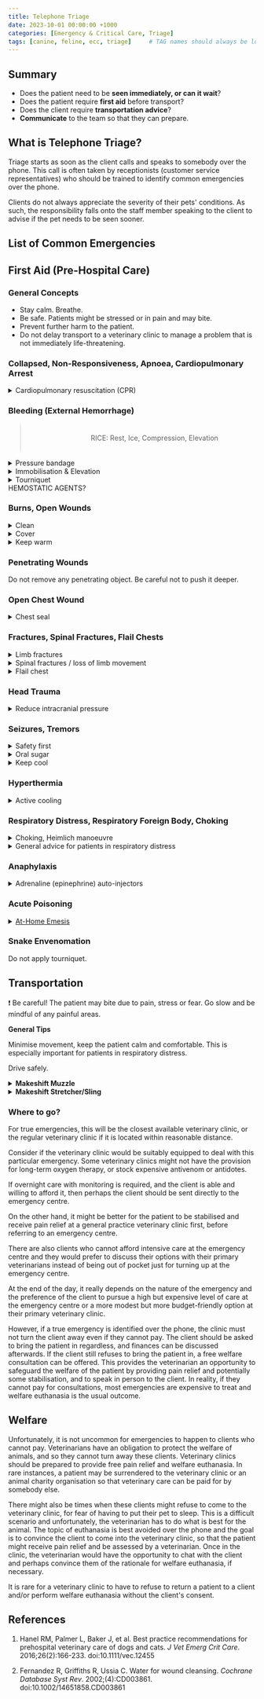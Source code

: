 ```yaml
---
title: Telephone Triage
date: 2023-10-01 00:00:00 +1000
categories: [Emergency & Critical Care, Triage]
tags: [canine, feline, ecc, triage]     # TAG names should always be lowercase
---
```

<!-- Summary -->

## Summary
<ul>
  <li>Does the patient need to be <b>seen immediately, or can it wait</b>?</li>
  <li>Does the patient require <b>first aid</b> before transport?</li>
  <li>Does the client require <b>transportation advice</b>?</li>
  <li><b>Communicate</b> to the team so that they can prepare.</li>
</ul>

<!-- What is Phone Triage? -->

## What is Telephone Triage?

Triage starts as soon as the client calls and speaks to somebody over the phone. This call is often taken by receptionists (customer service representatives) who should be trained to identify common emergencies over the phone.

Clients do not always appreciate the severity of their pets' conditions. As such, the responsibility falls onto the staff member speaking to the client to advise if the pet needs to be seen sooner.

<!-- List of Common Emergencies -->

## List of Common Emergencies

<!-- ADD TABLE WITH QUESTIONS HERE -->

## 

<!-- First Aid -->

## First Aid (Pre-Hospital Care)

### General Concepts
<ul>
  <li>Stay calm. Breathe.</li>
  <li>Be safe. Patients might be stressed or in pain and may bite.</li>
  <li>Prevent further harm to the patient.</li>
  <li>Do not delay transport to a veterinary clinic to manage a problem that is not immediately life-threatening.</li>
</ul>

<!-- First Aid: CPR -->

### Collapsed, Non-Responsiveness, Apnoea, Cardiopulmonary Arrest
<details>
  <summary>Cardiopulmonary resuscitation (CPR)</summary>
  <ul>
    <li>
    <details>
      <summary>Chest compressions.</summary>
      <ul>
        <li><b>Most dogs (≥ 7kg):</b> Lie the patient on the side. Push firmly on the highest point of the chest. Depress the chest by 1/3 to 1/2. </li>
        <li><b>Cats and small dogs (< 7kg):</b> Use one hand to squeeze directly over the heart, just behind the point of the elbow. Squeeze firmly.</li>
        <li>100-120 compressions per minute, or to the beat of 'Stayin' Alive' by the Bee Gees. Count out the compressions over the phone to help.</li>
      </ul>
    </details>
    </li>
    <li>
    <details>
      <summary>'Mouth-to-snout' breaths.</summary>
      <ul>
        <li>Extend the neck.</li>
        <li>Close the mouth.</li>
        <li>Blow into the nostrils.</li>
        <li>Breaths should be given every 6 seconds (~ 10 brpm).</li>
        <li>If there is only one person performing CPR, 2 quick breaths should be given after every 15 chest compressions.</li>
      </ul>
    </details>
    </li>
    <li>
    <details>
      <summary>Single person CPR</summary>
      <ul>
        <li>Give 2 <i>quick breaths</i> after every 30 chest compressions (~15 seconds).</li>
        <li>Continue this <b>30 compressions :  2 breaths</b> cycle without interruption for 2 minutes, then assess the patient (<5 seconds).</li>
      </ul>
    </details>
    </li>
    <li>
    <details>
      <summary>Multiple persons CPR</summary>
      <ul>
        <li>Give chest compressions and breaths at the same time.</li>
        <li>Continue for 2 minutes, then assess the patient.</li>
        <li>Rotate the person performing chest compressions after every 1-2 cycles.</li>
      </ul>
    </details>
    </li>
    <li>
    <details>
      <summary>When to stop CPR</summary>
      <ul>
        <li>The patient <b>moves</b> or <b>takes a breath</b>.</li>
        <li>A <b>beating heart</b> is felt (ideally a pulse can also be identified)</li>
        <li>Being dead prior to starting CPR and/or CPR without return to spontaneous circulation (ROSC) for > 4 minutes carries a guarded prognosis.<br>It is reasonable to call off CPR after <b>10-15 minutes (~4-6 rounds of CPR)</b>.</li>
        <li>At some point, it would be unreasonable to continue CPR e.g. 1 hour.</li>
      </ul>
    </details>
    </li>
    <li>
    <details>
      <summary>Outcomes</summary>
      <ul>
        <li><b>Successful CPR:</b> Transport the patient to a veterinary clinic ASAP, as reoccurrence of arrest is very likely.</li>
        <li>
          <b>Unsuccessful CPR:</b> Decide whether or not to continue. If so, continue CPR enroute to a veterinary clinic. The clients need to be aware of:
          <ul>
            <li>The <b>guarded prognosis</b> even if the patient was brought into a veterinary clinic.</li>
            <li>The <b>prolonged hospital stay</b> required after a cardiopulmonary arrest event. This will be <b>very expensive</b>.</li>
          </ul>
        </li>
      </ul>
    </details>
    </li>
  </ul>
</details>

<!-- First Aid: Bleeding -->

### Bleeding (External Hemorrhage)

<blockquote style="width:100%;padding:20px;text-align:center;">
RICE: Rest, Ice, Compression, Elevation
</blockquote>

<details>
  <summary>Pressure bandage</summary>
  <ul>
    <li>Apply <b><i>firm</i> pressure</b> over the source of bleeding using a bandaging material or a clean cloth.</li>
    <li>
      Wrap the dressing <b>around the limb or body</b> firmly.
      <ul>
        <li>A <u>circumferential</u> pressure bandage is ideal, as non-circumferential dressings do not provide sufficient pressure.</li>
        <li>Do not be afraid of wrapping too tightly.</li>
      </ul>
    </li>
    <li>If <b>strikethrough</b> occurs, do <i>not</i> remove the first dressing. Simply apply more dressing over the first with more pressure.</li>
    <li>
      <b>Penetrating wounds</b>
      <ul>
        <li>Do not remove penetrating object.</li>
        <li>Pack dressing around the penetrating object to create a bulk dressing.</li>
        <li>Be careful not to push the object deeper.</li>
      </ul>
    </li>
  </ul>
</details>

<details>
  <summary>Immobilisation & Elevation</summary>
  <ul>
    <li><b>Restrict movement.</b> Carry patient if possible.</li>
    <li>
      <i>For bleeding from the extremities:</i>
      <ul>
        <li>A temporary splint/cast can be fashioned out of a rolled newspaper/towel to restrict movement.</li>
        <li>Elevate the wound (above the heart) by 15-30°.</li>
      </ul>
    </li>
  </ul>
</details>

<details>
  <summary>Tourniquet</summary>
  <ul>
    <li>Not recommended. Too dangerous as it can potentially cut off blood supply.</li>
    <li>
      Only use a tourniquet as a last resort if:
      <ul>
        <li>Hemorrhage is severe and life-threatening, e.g. arterial bleeding, and;</li>
        <li>Other attempts at hemostasis have failed, and;</li>
        <li>Recognising that the limb or tail might require amputation.</li>
      </ul>
    </li>
    <li>
      <details>
        <summary>How to apply a tourniquet.</summary>
        <ul>
          <li>Use a wide (2-inch or more) piece of cloth and wrap it around the limb twice and tie it into a knot.</li>
          <li>Tie a short stick or similar object into the knot as well. Twist the stick to tighten the tourniquet until the bleeding stops.</li>
          <li>Secure the stick in place with another piece of cloth and write down the time it was applied.</li>
          <li>Loosen the tourniquet every 20 minutes for 15 to 20 seconds.</li>
        </ul>
      </details>
    </li>
  </ul>
</details>
HEMOSTATIC AGENTS?

<!-- Burns / Large Open Wounds -->

### Burns, Open Wounds

<details>
  <summary>Clean</summary>
  <ul>
    <li>
      Irrigate the wound with copious amounts of cool tap water.
      <ul>
        <li>For <b>minor superficial wounds</b>, the longer the better. Aim to wash the wound under running tap water for at least <b>5 minutes</b> if the patient would tolerate.</li>
        <li>For <b>major deeper wounds</b> that require immediate veterinary attention, just try and get any gross contamination off (maximum 1-2 minutes). <b>Do not delay transport</b> to clean the wound thoroughly.</li>
      </ul>
    </li>
    <li><b>Chemical burns:</b> <i>Thorough</i> cleaning to remove all of the offending substance is important. Consider a bath if appropriate.</li>
    <li>Water is just as good as sterile saline for cleaning superficial wounds.<sup>2</sup></li>
  </ul>
</details>

<details>
  <summary>Cover</summary>
  <ul>
    <li>Apply a <b>light dressing</b> to any open wound using bandage material or a clean cloth.</li>
    <li>If the burns or wounds are extensive, prioritise on the larger ones or simply cover the patient with a large clean blanket and do not delay transport to a veterinary clinic.</li>
    <li>For minor superficial wounds to be managed at home, <b>antiseptics</b> can be applied and a sterile dressing should be used.</li>
  </ul>
</details>

<details>
  <summary>Keep warm</summary>
  <ul>For patients with extensive burns covering more than 20% of the body surface area, there is a risk of loss of fluids and hypothermia. Keep the patient warm with a large blanket.</ul>
</details>

<!-- Penetrating Wounds / Open Chest Wounds -->

### Penetrating Wounds

Do not remove any penetrating object. Be careful not to push it deeper.

### Open Chest Wound

<details>
  <summary>Chest seal</summary>
  <ul>
    <li>Cover any open or sucking chest wounds with your hands immediately.</li>
    <li>Cover the wound with occlusive material (e.g. cling wrap, plastic bags) and tape to create an airtight seal.</li>
    <li>The hair around the wound might need to be clipped.</li>
  </ul>
</details>

<!-- Fractures / Spinal Fractures / Flail Chest -->

### Fractures, Spinal Fractures, Flail Chests

<details>
  <summary>Limb fractures</summary>
  <ul>
    <li>Transport to a veterinary clinic immediately.</li>
    <li>Only consider splinting if professional veterinary attention cannot be obtained within 20-30 minutes.</li>
    <li>Be careful of sudden movements which can aggravate the fracture and cause pain.</li>
  </ul>
</details>

<details>
  <summary>Spinal fractures / loss of limb movement</summary>
  <ul>
    <li>Spinal fractures must be considered in all severe trauma, especially where there is loss of hindlimb motor function, flaccid tail etc.</li>
    <li>
      Secure the patient in lateral recumbency onto a study flat backboard with tape applied to
      <ul>
        <li>neck just behind the head</li>
        <li>neck just in front of the forelegs</li>
        <li>chest just behind the forelegs</li>
        <li>abdomen just in front for hindlegs</li>
        <li>over the pelvis</li>
      </ul>
    </li>
    <li>Blankets and towels can be used as a thin layer of soft padding to prevent pressure sores.</li>
  </ul>
</details>

<details>
  <summary>Flail chest</summary>
  <ul>
    <li>It is very painful for the patient to breath, due to excessive movement of the fractured ribs whenever a breath is taken.</li>
    <li>Place the in lateral recumbency, with the <b>flail chest side <i>down</i></b>.</li>
  </ul>
</details>

<!-- Head Trauma -->

### Head Trauma

<details>
  <summary>Reduce intracranial pressure</summary>
  <ul>
    <li>Keep the head and the neck elevated at a 15-30° angle.</li>
    <li>Avoid kinking of the neck.</li>
  </ul>
</details>

<!-- Seizure -->

### Seizures, Tremors

<details>
  <summary>Safety first</summary>
  <ul>
    <li>Check the environment to make sure that the patient cannot injure themselves. Carry the patient to a safe, open space if necessary.</li>
    <li>Do not put your fingers into the mouth of the seizuring patient. Do not worry about tongue-biting.</li>
  </ul>
</details>

<details>
  <summary>Oral sugar</summary>
  <ul>
    <li>If hypoglycemia is suspected (neonates, known diabetics on insulin therapy), give a small amount of honey/syrup/sugar water onto the inside of the lips.</li>
  </ul>
</details>

<details>
  <summary>Keep cool</summary>
  <ul>
    <li>The longer the patient is seizuring/tremoring for, the higher the risk of hyperthermia.</li>
    <li>See hyperthermia.</li>
  </ul>
</details>

<!-- Hyperthermia -->

### Hyperthermia

<details>
  <summary>Active cooling</summary>
  <ul>
    <li>Remove all clothing, including collars and harnesses.</li>
    <li>Immerse or run cold water over the animal.</li>
    <li>Place ice packs/ice cubes or anything cold in the groin region (inguen) and armpits (axillae).</li>
    <li>Turn on the aircon, blow a fan directly onto the patient, and/or wind down the windows when travelling in the car.</li>
  </ul>
</details>

<!-- Respiratory Distress -->

### Respiratory Distress, Respiratory Foreign Body, Choking

<details>
  <summary>Choking, Heimlich manoeuvre</summary>
  <ul>
    <li>
      Check for choking
      <ul>
        <li>Open the mouth and <b>look</b> for any obvious foreign body at the back of the mouth.</li>
        <li>If so, attempt to remove the foreign body by getting two fingers behind it and push it forwards and out. Be careful not to push the foreign body deeper.</li>
        <li>If not, use two fingers to swipe and clear the back of the mouth and pharynx.</li>
      </ul>
    </li>
    <li>
      Heimlich manoeuvre
      <ul>
        <li>Do not perform the Heimlick manoeuvre if the foreign body is sharp e.g. sticks, glass, bones.</li>
        <li>
          <details>
            <summary>Standing</summary>
            <ul>
              <li>Stand behind the patient.</li>
              <li>Lean over and wrap your arms the patient in a 'bear hug', with the fists placed just behind (caudal) to the last breastbone (sternum/xiphoid).</li>
              <li>Apply 3 quick and firm upwards thrusts into the abdomen,</li>
              <li>Repeat another 1-2 times if unsuccessful.</li>
            </ul>
          </details>
        </li>
        <li>
          <details>
            <summary>Lateral</summary>
            <ul>
              <li>Lie patient on the side.</li>
              <li>Extend the head and neck.</li>
              <li>Apply a quick and firm thrust over the ribs, compressing the thorax.</li>
              <li>Repeat another 1-2 times if unsuccessful.</li>
            </ul>
          </details>
        </li>
      </ul>
    </li>
  </ul>
</details>

<details>
  <summary>General advice for patients in respiratory distress</summary>
  <ul>
    <li>Minimise activity and stress.</li>
    <li>Keep the patient cool.</li>
    <li>Keep the patient in sternal recumbency or whatever is easiest for him/her to breathe.</li>
  </ul>
</details>

<!-- Anaphylaxis -->

### Anaphylaxis

<details>
  <summary>Adrenaline (epinephrine) auto-injectors</summary>
  <ul>
    <li>Indicated to use if patient is showing signs of cardiovascular (depression, collapse) or respiratory (dyspnoea) instability due to suspected anaphylaxis.</li>
    <li>
      <details>
        <summary>EpiPen® and Anapen® are available in Australia. They come in the following formulations:</summary>
        <ul>
          <li>EpiPen® Junior (150 microgram)</li>
          <li>EpiPen® (300 microgram)</li>
          <li>Anapen® 150 (Jr) (150 microgram)</li>
          <li>Anapen® 300 (300 microgram)</li>
          <li>Anapen® 500 (500 microgram)</li>
        </ul>
      </details>
    </li>
    <li>
      <details>
        <summary>Ideal dose (low dose adrenaline ~ 0.01 mg/kg)</summary>
        <ul>
          <li>< 20kg patient: 150 mcg</li>
          <li>≥ 20kg patient: 300 mcg</li>
          <li>≥ 40kg patient: 500 mcg</li>
          <li>However, practically any strength of adrenaline will do, as it is unlikely that there will be a choice. A 500 mcg dose to a 5 kg patient will correspond to high dose adrenaline of 0.1 mg/kg.</li>
        </ul>
      </details>
    </li>
    <li>
      <details>
        <summary>How to use</summary>
        <table style="width:100%;">
          <tr style="background-color:rgba(255,255,255,0);border-bottom:0px">
            <td style="white-space:normal;"><img src="/assets/images/2023-10-01-telephone-triage/epipen.jpg" alt="How to use an EpiPen"></td>
            <td style="white-space:normal;"><img src="/assets/images/2023-10-01-telephone-triage/anapen.jpg" alt="How to use an Anapen"></td>
          </tr>
        </table>
      </details>
    </li>
  </ul>
</details>

<!-- Poisoning / Snake Envenomation -->

### Acute Poisoning

<details>
  <summary><a href="/posts/emesis">At-Home Emesis</a></summary>
  <ul>
    <li>In general, clients should <i>not</i> be advised to induce emesis at home, especially to avoid a trip to the veterinary clinic.</li>
    <li>However, if the patient has ingested a lethal dose of toxin and is unable to present to a veterinary clinic in time, this may be the only way of saving the patient.</li>
    <li>
      <details>
        <summary>3% hydrogen peroxide</summary>
        <ul>
          <li>2.2 ml/kg (1 ml/lb) PO, up to a maximum of 45ml regardless of size.</li>
          <li>May be repeated once after 10-15 minutes if emesis does not occur.</li>
          <li>Must be <i>3%</i> concentration, not any higher.</li>
          <li>Do <i>not</i> use in cats.</li>
        </ul>
      </details>
    </li>
    <li>
      <details>
        <summary>Sodium Carbonate (Lectric washing soda crystals, soda ash)</summary>
        <ul>
          <li>One crystal orally. Use a smaller crystal for smaller patients.</li>
          <li>Do <i>not</i> confuse baking soda, washing detergent or caustic soda for washing soda.</li>
          <li>Do <i>not</i> use powdered washing soda.</li>
        </ul>
      </details>
    </li>
  </ul>
</details>

### Snake Envenomation

Do not apply tourniquet.

<!-- Transportation -->

## Transportation

&#10071; Be careful! The patient may bite due to pain, stress or fear. Go slow and be mindful of any painful areas.

<b>General Tips</b>

Minimise movement, keep the patient calm and comfortable. This is especially important for patients in respiratory distress.

Drive safely.

<details>
  <summary><b>Makeshift Muzzle</b></summary>
  <ul>
    A makeshift muzzle using a dog leash, tie or a piece of rope can be very helpful to secure dogs who might bite.
    <img src="/assets/images/2023-10-01-telephone-triage/makeshift-muzzle.png" alt="How to make a make-shift muzzle">
  </ul>
</details>

<details>
  <summary><b>Makeshift Stretcher/Sling</b></summary>
  <ul>
    A large towel or blanket can be used as a make-shift stretcher for non-ambulatory large dogs.
    <br>If the patient is weak but still have some movement in the legs, a larget towel can be used as a sling under the pelvis to support their weight to help them walk.
  </ul>
</details>

### Where to go?

For true emergencies, this will be the closest available veterinary clinic, or the regular veterinary clinic if it is located within reasonable distance.

Consider if the veterinary clinic would be suitably equipped to deal with this particular emergency. Some veterinary clinics might not have the provision for long-term oxygen therapy, or stock expensive antivenom or antidotes.

If overnight care with monitoring is required, and the client is able and willing to afford it, then perhaps the client should be sent directly to the emergency centre.

On the other hand, it might be better for the patient to be stabilised and receive pain relief at a general practice veterinary clinic first, before referring to an emergency centre.

There are also clients who cannot afford intensive care at the emergency centre and they would prefer to discuss their options with their primary veterinarians instead of being out of pocket just for turning up at the emergency centre.

At the end of the day, it really depends on the nature of the emergency and the preference of the client to pursue a high but expensive level of care at the emergency centre or a more modest but more budget-friendly option at their primary veterinary clinic.

However, if a true emergency is identified over the phone, the clinic must not turn the client away even if they cannot pay. The client should be asked to bring the patient in regardless, and finances can be discussed afterwards. If the client still refuses to bring the patient in, a free welfare consultation can be offered. This provides the veterinarian an opportunity to safeguard the welfare of the patient by providing pain relief and potentially some stabilisation, and to speak in person to the client. In reality, if they cannot pay for consultations, most emergencies are expensive to treat and welfare euthanasia is the usual outcome.

<!-- Others -->

## Welfare

Unfortunately, it is not uncommon for emergencies to happen to clients who cannot pay. Veterinarians have an obligation to protect the welfare of animals, and so they cannot turn away these clients. Veterinary clinics should be prepared to provide free pain relief and welfare euthanasia. In rare instances, a patient may be surrendered to the veterinary clinic or an animal charity organisation so that veterinary care can be paid for by somebody else.

There might also be times when these clients might refuse to come to the veterinary clinic, for fear of having to put their pet to sleep. This is a difficult scenario and unfortunately, the veterinarian has to do what is best for the animal. The topic of euthanasia is best avoided over the phone and the goal is to convince the client to come into the veterinary clinic, so that the patient might receive pain relief and be assessed by a veterinarian. Once in the clinic, the veterinarian would have the opportunity to chat with the client and perhaps convince them of the rationale for welfare euthanasia, if necessary.

It is rare for a veterinary clinic to have to refuse to return a patient to a client and/or perform welfare euthanasia without the client's consent.

## References

1. Hanel RM, Palmer L, Baker J, et al. Best practice recommendations for prehospital veterinary care of dogs and cats. *J Vet Emerg Crit Care*. 2016;26(2):166-233. doi:10.1111/vec.12455

2. Fernandez R, Griffiths R, Ussia C. Water for wound cleansing. *Cochrane Database Syst Rev*. 2002;(4):CD003861. doi:10.1002/14651858.CD003861